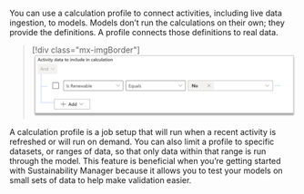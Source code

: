 You can use a calculation profile to connect activities, including live data ingestion, to models. Models don’t run the calculations on their own; they provide the definitions. A profile connects those definitions to real data. 

> [!div class="mx-imgBorder"]
> [![Screenshot showing you can use a profile to connect model's definitions to real data.](../media/activity-data-included-calculations.png)](../media/activity-data-included-calculations.png#lightbox)

A calculation profile is a job setup that will run when a recent activity is refreshed or will run on demand. You can also limit a profile to specific datasets, or ranges of data, so that only data within that range is run through the model. This feature is beneficial when you’re getting started with Sustainability Manager because it allows you to test your models on small sets of data to help make validation easier. 
